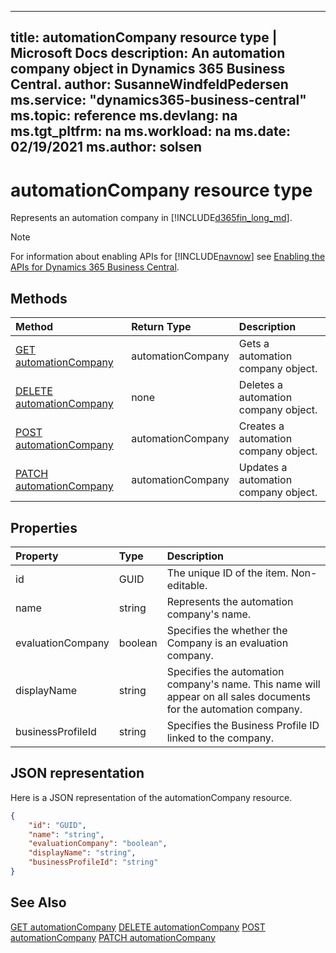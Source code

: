 
---
title: automationCompany resource type | Microsoft Docs
description: An automation company object in Dynamics 365 Business Central.
author: SusanneWindfeldPedersen
ms.service: "dynamics365-business-central"
ms.topic: reference
ms.devlang: na
ms.tgt_pltfrm: na
ms.workload: na
ms.date: 02/19/2021
ms.author: solsen
---

# automationCompany resource type

<!-- START>DO_NOT_EDIT -->
<!-- IMPORTANT:Do not edit any of the content between here and the END>DO_NOT_EDIT. -->
Represents an automation company in [!INCLUDE[d365fin_long_md](../../includes/d365fin_long_md.md)].

> [!NOTE]
> For information about enabling APIs for [!INCLUDE[navnow](../../includes/navnow_md.md)] see [Enabling the APIs for Dynamics 365 Business Central](../enabling-apis-for-dynamics-nav.md).

## Methods

| Method | Return Type|Description |
|:--------------------|:-----------|:-------------------------|
|[GET automationCompany](../api/dynamics_automationcompany_get.md)|automationCompany|Gets a automation company object.|
|[DELETE automationCompany](../api/dynamics_automationcompany_delete.md)|none|Deletes a automation company object.|
|[POST automationCompany](../api/dynamics_automationcompany_create.md)|automationCompany|Creates a automation company object.|
|[PATCH automationCompany](../api/dynamics_automationcompany_update.md)|automationCompany|Updates a automation company object.|



## Properties

| Property           | Type   |Description     |
|:-------------------|:-------|:---------------|
|id|GUID|The unique ID of the item. Non-editable.|
|name|string|Represents the automation company's name.|
|evaluationCompany|boolean|Specifies the whether the Company is an evaluation company.|
|displayName|string|Specifies the automation company's name. This name will appear on all sales documents for the automation company.|
|businessProfileId|string|Specifies the Business Profile ID linked to the company.|

## JSON representation

Here is a JSON representation of the automationCompany resource.


```json
{
    "id": "GUID",
    "name": "string",
    "evaluationCompany": "boolean",
    "displayName": "string",
    "businessProfileId": "string"
}
```
<!-- IMPORTANT: END>DO_NOT_EDIT -->

## See Also
[GET automationCompany](../api/dynamics_automationcompany_get.md)
[DELETE automationCompany](../api/dynamics_automationcompany_delete.md)
[POST automationCompany](../api/dynamics_automationcompany_create.md)
[PATCH automationCompany](../api/dynamics_automationcompany_update.md)
